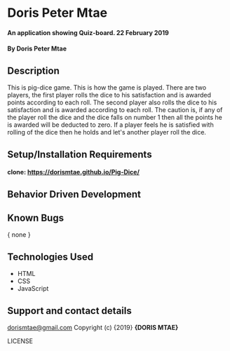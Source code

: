 # Doris Peter Mtae
#### An application showing Quiz-board. 22 February 2019
#### By Doris Peter Mtae
## Description
This is pig-dice game. This is how the game is played. There are two players, the first player rolls the dice to his satisfaction and is awarded points according to each roll. The second player also rolls the dice to his satisfaction and is awarded according to each roll. The caution is, if any of the player roll the dice and the dice falls on number 1 then all the points he is awarded will be deducted to zero. If a player feels  he is satisfied with rolling of the dice then he holds and let's another player roll the dice.
## Setup/Installation Requirements
#### clone: https://dorismtae.github.io/Pig-Dice/
## Behavior Driven Development
## Known Bugs
{ none }
## Technologies Used
* HTML
* CSS
* JavaScript
## Support and contact details
 dorismtae@gmail.com
Copyright (c) {2019} **{DORIS MTAE}**

LICENSE
